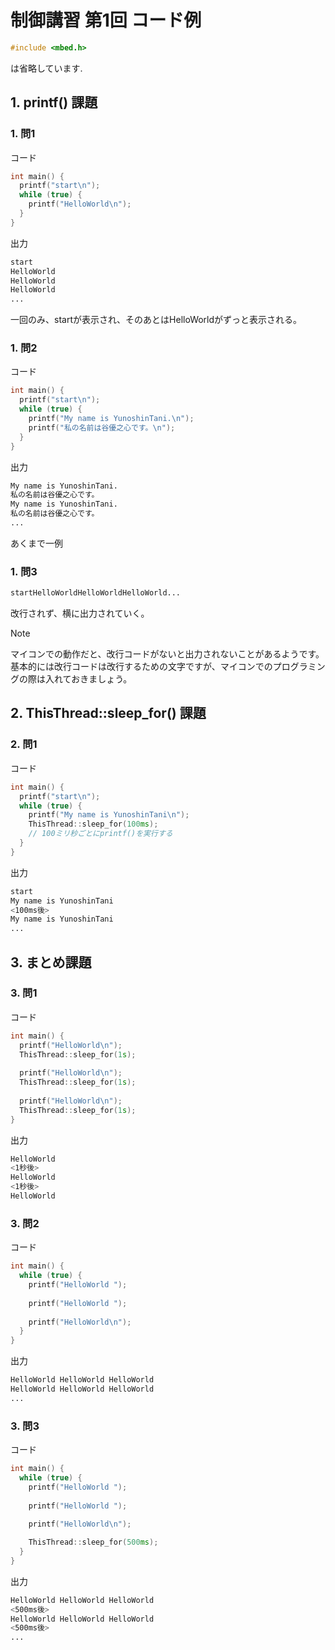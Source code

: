 # 制御講習 第1回 コード例

```cpp
#include <mbed.h>
```

は省略しています.

## 1. printf() 課題

### 1. 問1

コード  

```cpp
int main() {
  printf("start\n");
  while (true) {
    printf("HelloWorld\n");
  }
}
```

出力  

```bash
start
HelloWorld
HelloWorld
HelloWorld
...
```

一回のみ、startが表示され、そのあとはHelloWorldがずっと表示される。  

### 1. 問2

コード  

```cpp
int main() {
  printf("start\n");
  while (true) {
    printf("My name is YunoshinTani.\n");
    printf("私の名前は谷優之心です。\n");
  }
}
```

出力  

```bash
My name is YunoshinTani.
私の名前は谷優之心です。
My name is YunoshinTani.
私の名前は谷優之心です。
...
```

あくまで一例  

### 1. 問3

```bash
startHelloWorldHelloWorldHelloWorld...
```

改行されず、横に出力されていく。  
> [!NOTE]
> マイコンでの動作だと、改行コードがないと出力されないことがあるようです。基本的には改行コードは改行するための文字ですが、マイコンでのプログラミングの際は入れておきましょう。

## 2. ThisThread::sleep_for() 課題

### 2. 問1

コード  

```cpp
int main() {
  printf("start\n");
  while (true) {
    printf("My name is YunoshinTani\n");
    ThisThread::sleep_for(100ms);
    // 100ミリ秒ごとにprintf()を実行する
  }
}
```

出力  

```bash
start
My name is YunoshinTani
<100ms後>
My name is YunoshinTani
...
```

## 3. まとめ課題

### 3. 問1

コード  

```cpp
int main() {
  printf("HelloWorld\n");
  ThisThread::sleep_for(1s);
  
  printf("HelloWorld\n");
  ThisThread::sleep_for(1s);
  
  printf("HelloWorld\n");
  ThisThread::sleep_for(1s);
}
```

出力  

```bash
HelloWorld
<1秒後>
HelloWorld
<1秒後>
HelloWorld
```

### 3. 問2

コード  

```cpp
int main() {
  while (true) {
    printf("HelloWorld ");
    
    printf("HelloWorld ");
    
    printf("HelloWorld\n");
  }
}
```

出力  

```bash
HelloWorld HelloWorld HelloWorld
HelloWorld HelloWorld HelloWorld
...
```

### 3. 問3

コード  

```cpp
int main() {
  while (true) {
    printf("HelloWorld ");
    
    printf("HelloWorld ");
    
    printf("HelloWorld\n");

    ThisThread::sleep_for(500ms);
  }
}
```

出力  

```bash
HelloWorld HelloWorld HelloWorld
<500ms後>
HelloWorld HelloWorld HelloWorld
<500ms後>
...
```
